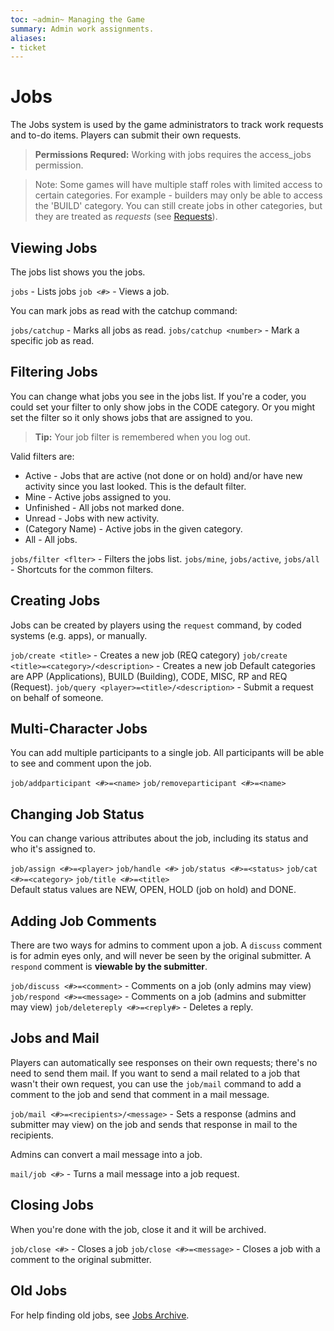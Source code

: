 ```yaml
---
toc: ~admin~ Managing the Game
summary: Admin work assignments.
aliases:
- ticket
---
```

# Jobs

The Jobs system is used by the game administrators to track work requests and to-do items.  Players can submit their own requests.

> **Permissions Requred:** Working with jobs requires the access_jobs permission.

> Note:  Some games will have multiple staff roles with limited access to certain categories.  For example - builders may only be able to access the 'BUILD' category.  You can still create jobs in other categories, but they are treated as _requests_ (see [Requests](/help/request)).

## Viewing  Jobs

The jobs list shows you the jobs.

`jobs` - Lists jobs
`job <#>` - Views a job.

You can mark jobs as read with the catchup command:

`jobs/catchup` - Marks all jobs as read.
`jobs/catchup <number>` - Mark a specific job as read.

## Filtering  Jobs

You can change what jobs you see in the jobs list.  If you're a coder, you could set your filter to only show jobs in the CODE category.  Or you might set the filter so it only shows jobs that are assigned to you.

> **Tip:** Your job filter is remembered when you log out.

Valid filters are:

* Active - Jobs that are active (not done or on hold) and/or have new activity since you last looked.  This is the default filter.
* Mine - Active jobs assigned to you.
* Unfinished - All jobs not marked done.
* Unread - Jobs with new activity.
* (Category Name) - Active jobs in the given category.
* All - All jobs.

`jobs/filter <flter>` - Filters the jobs list.
`jobs/mine`, `jobs/active`, `jobs/all` - Shortcuts for the common filters.

## Creating Jobs

Jobs can be created by players using the `request` command, by coded systems (e.g. apps), or manually.

`job/create <title>` - Creates a new job (REQ category)
`job/create <title>=<category>/<description>` - Creates a new job
        Default categories are APP (Applications), BUILD (Building), CODE, MISC, RP and REQ (Request).
`job/query <player>=<title>/<description>` - Submit a request on behalf of someone.

## Multi-Character Jobs

You can add multiple participants to a single job.  All participants will be able to see and comment upon the job.

`job/addparticipant <#>=<name>`
`job/removeparticipant <#>=<name>`

## Changing Job Status

You can change various attributes about the job, including its status and who it's assigned to.

`job/assign <#>=<player>`                  `job/handle <#>` 
`job/status <#>=<status>`                  `job/cat <#>=<category>` 
`job/title <#>=<title>`   
        Default status values are NEW, OPEN, HOLD (job on hold) and DONE.  

## Adding Job Comments

There are two ways for admins to comment upon a job.  A `discuss` comment is for admin eyes only, and will never be seen by the original submitter.  A `respond` comment is **viewable by the submitter**.

`job/discuss <#>=<comment>` - Comments on a job (only admins may view)
`job/respond <#>=<message>` - Comments on a job (admins and submitter may view)
`job/deletereply <#>=<reply#>` - Deletes a reply.

## Jobs and Mail

Players can automatically see responses on their own requests; there's no need to send them mail.  If you want to send a mail related to a job that wasn't their own request, you can use the `job/mail` command to add a comment to the job and send that comment in a mail message.

`job/mail <#>=<recipients>/<message>` - Sets a response (admins and submitter may view) on the job and sends that response in mail to the recipients.
  
Admins can convert a mail message into a job.

`mail/job <#>` - Turns a mail message into a job request.

## Closing Jobs

When you're done with the job, close it and it will be archived.

`job/close <#>` - Closes a job
`job/close <#>=<message>` - Closes a job with a comment to the original submitter.

## Old  Jobs

For help finding old jobs, see [Jobs Archive](/help/jobs_archive).